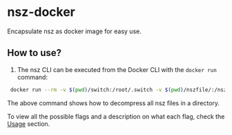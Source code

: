 # nsz-docker

Encapsulate nsz as docker image for easy use.

## How to use?

1. The nsz CLI can be executed from the Docker CLI with the `docker run` command:

```bash
 docker run --rm -v $(pwd)/switch:/root/.switch -v $(pwd)/nszfile/:/nszfile zhengyongtao/nsz -D /nszfile
```

The above command shows how to decompress all nsz files in a directory.

To view all the possible flags and a description on what each flag, check the [Usage](https://github.com/nicoboss/nsz#usage) section.
